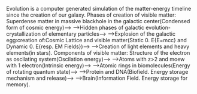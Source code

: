 Evolution is a computer generated simulation of the matter-energy timeline since the creation of our galaxy.
Phases of creation of visible matter:
Superdense matter in massive blackhole in the galactic center(Condensed form of cosmic energy)-->
-->Hidden phases of galactic evolution- crystallization of elementary particles-->
-->Explosion of the galactic egg:creation of:Cosmic Lattice and visible matter(Static 0. E{E=mcc} and Dynamic 0. E{resp. EM Fields})-->
-->Creation of light elements and heavy elements(in stars).
Components of visible matter:
Structure of the electron as oscilating system(Oscilation energy)-->
-->Atoms with z>2 and moew with 1 electron(Intrinsic energy)-->
-->Atomic rings in biomolecules(Energy of rotating quantum state)-->
-->Protein and DNA(Biofield. Energy storage mechanism and release)-->
-->Brain(Information Field. Energy storage for memory).
